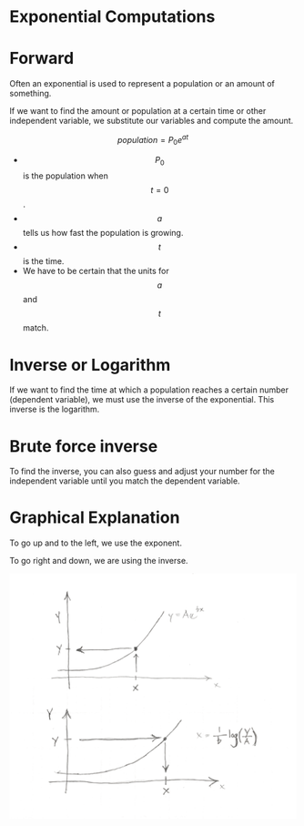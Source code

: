 # Exponential Computations


# Forward

Often an exponential is used to represent a population or an amount of something.

If we want to find the amount or population at a certain time or other independent variable, we substitute our variables and compute the amount.

$$ population = P_0 e^{at}$$

- $$P_0$$ is the population when $$t=0$$.
- $$a$$ tells us how fast the population is growing.
- $$t$$ is the time.
- We have to be certain that the units for $$a$$ and $$t$$ match.

# Inverse or Logarithm

If we want to find the time at which a population reaches a certain number (dependent variable), we must use the inverse of the exponential.
This inverse is the logarithm.

# Brute force inverse

To find the inverse, you can also guess and adjust your number for the independent variable until you match the dependent variable.

# Graphical Explanation

To go up and to the left, we use the exponent.

To go right and down, we are using the inverse.

![](./figures/exponential/exponential-and-inverse.png)
